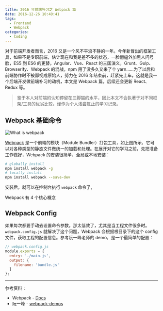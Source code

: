 ```yaml
---
title: 2016 年前端补习之 Webpack 篇
date: 2016-12-26 10:40:41
tags:
  - Frontend
  - Webpack
categories:
  - Coding
---
```


对于前端开发者而言，2016 又是一个风不平浪不静的一年。今年新冒出的框架工具，如果不是专职前端，估计现在和我是差不多的状态，一脸懵逼外加黑人问号脸，ES5 到 ES6 的更替，Angular、Vue、React 的三国演义，Grunt、Gulp、Browserify、Webpack 的混战，npm 用了没多久又来了个 yarn……为了以后和前端协作时不被鄙视成原始人，努力在 2016 年结束前，赶紧先上车，这就是我一个后端开发做前端补习的动机，本文是 Webpack 篇，后续还会更新 React、Redux 等。

<!-- more -->

> 鉴于本人对前端的认知停留在三脚猫的水平，因此本文不会执著于对不同框架/工具的优劣比较，谨作为个人浅尝辄止的学习记录。

## Webpack 基础命令

![What is webpack](https://webpack.github.io/assets/what-is-webpack.png)

[Webpack](https://webpack.js.org/) 是一个前端的模块（Module Bundler）打包工具，如上图所示，它可以对各种类型的静态文件做统一的加载和处理。在展开对它的学习之前，先把准备工作做好，Webpack 的安装很简单，全局或本地安装：

```bash
# globally install
npm install webpack -g
# locally install
npm install webpack --save-dev
```

安装后，就可以在控制台执行 `webpack` 命令了，

Webpack 有 4 个核心概念

## Webpack Config

如果每次都要手动去设置命令参数，那太低效了，尤其是当工程文件很多时。`webpack.config.js` 就解决了这个问题，Webpack 会根据根目录下的这个 config 文件，获取工程的配置信息。参考阮一峰老师的 demo，是一个最简单的配置：

```javascript
// webpack.config.js
module.exports = {
  entry: './main.js',
  output: {
    filename: 'bundle.js'
  }
};
```


*************************************************

参考资料：
  - Webpack - [Docs](https://webpack.github.io/docs/)
  - 阮一峰 - [webpack-demos](https://github.com/ruanyf/webpack-demos)